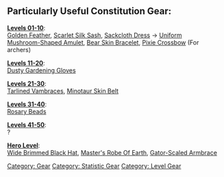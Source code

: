 ## Particularly Useful Constitution Gear:

**[Levels 01-10](:Category:_Lowmort_Levels_1-10 "wikilink")**:  
[Golden Feather](Golden_Feather "wikilink"), [Scarlet Silk
Sash](Scarlet_Silk_Sash "wikilink"), [Sackcloth
Dress](Sackcloth_Dress "wikilink") -\> [Uniform](Uniform "wikilink")  
[Mushroom-Shaped
Amulet](Mushroom-Shaped_Amulet_(River_Tunnels) "wikilink"), [Bear Skin
Bracelet](Bear_Skin_Bracelet "wikilink"), [Pixie
Crossbow](Pixie_Crossbow "wikilink") (For archers)

**[Levels 11-20](:Category:_Lowmort_Levels_11-20 "wikilink")**:  
[Dusty Gardening Gloves](Dusty_Gardening_Gloves "wikilink")

**[Levels 21-30](:Category:_Lowmort_Levels_21-30 "wikilink")**:  
[Tarlined Vambraces](Tarlined_Vambraces "wikilink"), [Minotaur Skin
Belt](Minotaur_Skin_Belt "wikilink")

**[Levels 31-40](:Category:_Lowmort_Levels_31-40 "wikilink")**:  
[Rosary Beads](Rosary_Beads "wikilink")

**[Levels 41-50](:Category:_Lowmort_Levels_41-50 "wikilink")**:  
?

**[Hero Level](:Category:_Hero "wikilink")**:  
[Wide Brimmed Black Hat](Wide_Brimmed_Black_Hat "wikilink"), [Master's
Robe Of Earth](Master's_Robe_Of_Earth "wikilink"), [Gator-Scaled
Armbrace](Gator-Scaled_Armbrace "wikilink")

[Category: Gear](Category:_Gear "wikilink") [Category: Statistic
Gear](Category:_Statistic_Gear "wikilink") [Category: Level
Gear](Category:_Level_Gear "wikilink")
